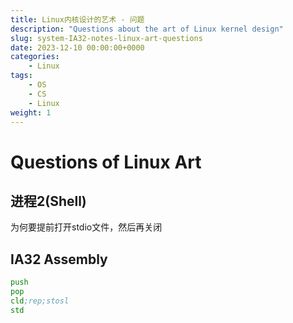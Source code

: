 ```yaml
---
title: Linux内核设计的艺术 - 问题
description: "Questions about the art of Linux kernel design"
slug: system-IA32-notes-linux-art-questions
date: 2023-12-10 00:00:00+0000
categories:
    - Linux
tags:
    - OS
    - CS
    - Linux
weight: 1
---
```


# Questions of Linux Art

## 进程2(Shell)

为何要提前打开stdio文件，然后再关闭

## IA32 Assembly

```asm
push
pop
cld;rep;stosl
std
```